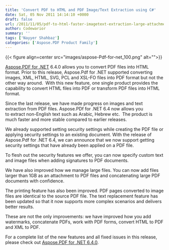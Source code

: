 ```yaml
---
title: 'Convert PDF to HTML and PDF Image/Text Extraction using C#'
date: Sat, 05 Nov 2011 14:14:10 +0000
draft: false
url: /2011/11/05/pdf-to-html-faster-imagetext-extraction-large-attachment-support/
author: Codewarior
summary: ''
tags: ['Nayyer Shahbaz']
categories: ['Aspose.PDF Product Family']
---
```




{{< figure align=center src="images/aspose-Pdf-for-net_100.png" alt="">}}


[Aspose.PDF for .NET][1] 6.4.0 allows you to convert PDF files into HTML format. Prior to this release, Aspose.Pdf for .NET supported converting images, XML, HTML, SVG, PCL and XSL-FO files into PDF format but not the other way around.  With this new feature, one single product provides the capability to convert HTML files into PDF or transform PDF files into HTML format.

Since the last release, we have made progress on images and text extraction from PDF files. Aspose.PDf for .NET 6.4 now allows you to extract non-English text such as Arabic, Hebrew etc.  The product is much faster and more stable compared to earlier releases.

We already supported setting security settings while creating the PDF file or applying security settings to an existing document. With the release of Aspose.Pdf for .NET 6.4, we can announce that we now support getting security settings that have already been applied on a PDF file.

To flesh out the security features we offer, you can now specify custom text and image files when adding signatures to PDF documents.

We have also improved how we manage large files. You can now add files larger than 1GB as an attachment to PDF files and concatenating large PDF documents with confidence.

The printing feature has also been improved. PDF pages converted to image files are identical to the source PDF file. The text replacement feature has been updated so that it now supports more complex scenarios and delivers better results.

These are not the only improvements: we have improved how you add watermarks, concatenate PDFs, work with PDF forms, convert HTML to PDF and XML to PDF.

For a complete list of the new features and all fixed issues in this release, please check out [Aspose.PDF for .NET 6.4.0][2].




[1]: https://downloads.aspose.com/pdf
[2]: https://downloads.aspose.com/pdf/net




